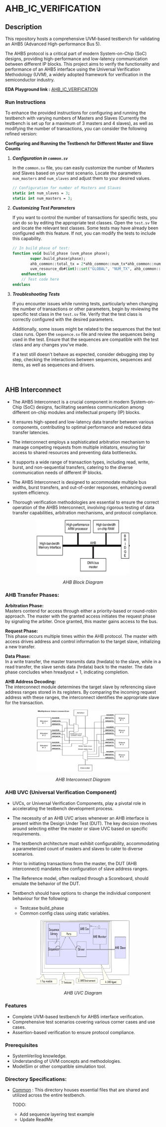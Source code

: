 # AHB_IC_VERIFICATION
## Description
This repository hosts a comprehensive UVM-based testbench for validating an AHB5 (Advanced High-performance Bus 5).

The AHB5 protocol is a critical part of modern System-on-Chip (SoC) designs, providing high-performance and low-latency communication between different IP blocks. This project aims to verify the functionality and performance of an AHB5 interface using the Universal Verification Methodology (UVM), a widely adopted framework for verification in the semiconductor industry.

**EDA Playground link :** [AHB_IC_VERIFICATION](https://www.edaplayground.com/x/Ff8B) <br>

### Run Instructions <br>
To enhance the provided instructions for configuring and running the testbench with varying numbers of Masters and Slaves (Currently the testbench is set up for a maximum of 3 masters and 4 slaves), as well as modifying the number of transactions, you can consider the following refined version:

**Configuring and Running the Testbench for Different Master and Slave Counts**

1. ***Configuration in `common.sv`***

   In the `common.sv` file, you can easily customize the number of Masters and Slaves based on your test scenario. Locate the parameters `num_masters` and `num_slaves` and adjust them to your desired values.

   ```systemverilog
   // Configuration for number of Masters and Slaves
   static int num_slaves = 3;
   static int num_masters = 3;

2. ***Customizing Test Parameters***

   If you want to control the number of transactions for specific tests, you can do so by editing the appropriate test classes. Open the `test.sv` file and locate the relevant test classes. Some tests may have already been configured with this feature. If not, you can    modify the tests to include this capability.
   ```systemverilog
   // In build phase of test:
   function void build_phase (uvm_phase phase);
           super.build_phase(phase);
           ahb_common::total_tx = 2*ahb_common::num_tx*ahb_common::num_masters;
           uvm_resource_db#(int)::set("GLOBAL", "NUM_TX", ahb_common::num_tx , this);
       endfunction
       // Test code here
   endclass
   ```
3. ***Troubleshooting Tests***

   If you encounter issues while running tests, particularly when changing the number of transactions or other parameters, begin by reviewing the specific test class in the `test.sv` file. Verify that the test class is correctly configured with the desired parameters.

   Additionally, some issues might be related to the sequences that the test class runs. Open the `sequence.sv` file and review the sequences being used in the test. Ensure that the sequences are compatible with the test class and any changes you've made.

   If a test still doesn't behave as expected, consider debugging step by step, checking the interactions between sequences, sequences and items, as well as sequences and drivers.

</br>

## AHB Interconnect 
  
- The AHB5 Interconnect is a crucial component in modern System-on-Chip (SoC) designs, facilitating seamless communication among different on-chip modules and intellectual property (IP) blocks.

- It ensures high-speed and low-latency data transfer between various components, contributing to optimal performance and reduced data transfer latencies.

- The interconnect employs a sophisticated arbitration mechanism to manage competing requests from multiple initiators, ensuring fair access to shared resources and preventing data bottlenecks.

- It supports a wide range of transaction types, including read, write, burst, and non-sequential transfers, catering to the diverse communication needs of different IP blocks.

- The AHB5 Interconnect is designed to accommodate multiple bus widths, burst transfers, and out-of-order responses, enhancing overall system efficiency.

- Thorough verification methodologies are essential to ensure the correct operation of the AHB5 Interconnect, involving rigorous testing of data transfer capabilities, arbitration mechanisms, and protocol compliance.

<p align="center">
   <img width="60%"  src="Images/AHB_Block_Diagram.png"/> </p>
  <p align="center"> <em>AHB Block Diagram </em></p> 

### AHB Transfer Phases:

<strong>Arbitration Phase:</strong> <br>
Masters contend for access through either a priority-based or round-robin approach. The master with the granted access initiates the request phase by signaling the arbiter. Once granted, this master gains access to the bus.

<strong>Request Phase:</strong> <br>
This phase occurs multiple times within the AHB protocol. The master with access drives address and control information to the target slave, initializing a new transfer.

<strong>Data Phase:</strong> <br>
In a write transfer, the master transmits data (hwdata) to the slave, while in a read transfer, the slave sends data (hrdata) back to the master. The data phase concludes when hreadyout = 1, indicating completion.

<strong>AHB Address Decoding:</strong> <br>
The interconnect module determines the target slave by referencing slave address ranges stored in its registers. By comparing the incoming request address with these ranges, the interconnect identifies the appropriate slave for the transaction.

<p align="center">
<img width="60%" src="Images/AHB_Interconnect_arch.png"/> </p> 
<p align="center"><em>AHB Interconnect Diagram</em> </p>

### AHB UVC (Universal Verification Component)

- UVCs, or Universal Verification Components, play a pivotal role in accelerating the testbench development process.

- The necessity of an AHB UVC arises whenever an AHB interface is present within the Design Under Test (DUT). The key decision revolves around selecting either the master or slave UVC based on specific requirements.

- The testbench architecture must exhibit configurability, accommodating a parameterized count of masters and slaves to cater to diverse scenarios.

- Prior to initiating transactions from the master, the DUT (AHB interconnect) mandates the configuration of slave address ranges.

- The Reference model, often realized through a Scoreboard, should emulate the behavior of the DUT.

- Testbench should have options to change the individual component behaviour for the following:
  - Testcase build_phase
  - Common config class using static variables.

<p align="center">
<img width="60%" src="Images/AHB_UVC_Diagram.png"/> </p>
<p align="center"><em> AHB UVC Diagram</em> </p>
  
### Features
- Complete UVM-based testbench for AHB5 interface verification.
- Comprehensive test scenarios covering various corner cases and use cases.
- Assertion-based verification to ensure protocol compliance.

### Prerequisites
- SystemVerilog knowledge.
- Understanding of UVM concepts and methodologies.
- ModelSim or other compatible simulation tool.

### Directory Specifications:

- [Common](Common) : This directory houses essential files that are shared and utilized across the entire testbench.


  TODO:
     - Add sequence layering test example
     - Update ReadMe
  
